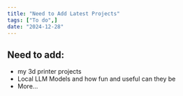 ```yaml
---
title: "Need to Add Latest Projects"
tags: ["To do",]
date: "2024-12-28"
---
```




## Need to add:

- my 3d printer projects
- Local LLM Models and how fun and useful can they be
- More...






